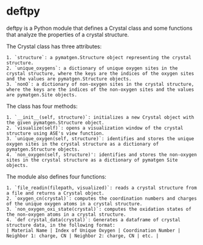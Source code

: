 # deftpy

deftpy is a Python module that defines a Crystal class and some functions that analyze the properties of a crystal structure. 

The Crystal class has three attributes:

    1. `structure`: a pymatgen.Structure object representing the crystal structure.
    2. `unique_oxygens`: a dictionary of unique oxygen sites in the crystal structure, where the keys are the indices of the oxygen sites and the values are pymatgen.Structure objects.
    3. `nonO`: a dictionary of non-oxygen sites in the crystal structure, where the keys are the indices of the non-oxygen sites and the values are pymatgen.Site objects.
    
The class has four methods:

    1. `__init__(self, structure)`: initializes a new Crystal object with the given pymatgen.Structure object.
    2. `visualize(self)`: opens a visualization window of the crystal structure using ASE's view function.
    3. `unique_oxygen(self, structure)`: identifies and stores the unique oxygen sites in the crystal structure as a dictionary of pymatgen.Structure objects.
    4. `non_oxygen(self, structure)': identifies and stores the non-oxygen sites in the crystal structure as a dictionary of pymatgen Site objects.

    
The module also defines four functions:

    1. `file_readin(filepath, visualized)`: reads a crystal structure from a file and returns a Crystal object.
    2. `oxygen_cn(crystal)`: computes the coordination numbers and charges of the unique oxygen atoms in a crystal structure.
    3. `non_oxygen_oxi_state(crystal)`: computes the oxidation states of the non-oxygen atoms in a crystal structure.
    4. `def crystal_data(crystal)`: Generates a dataframe of crystal structure data, in the following format: 
    | Material Name | Index of Unique Oxygen | Coordination Number | Neighbor 1: charge, CN | Neighbor 2: charge, CN | etc. | 
    
    
